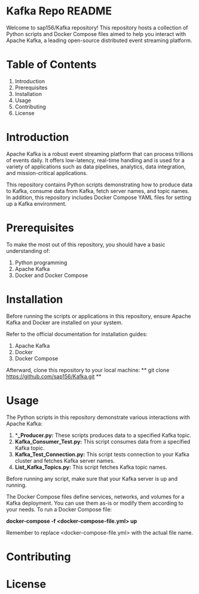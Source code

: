 # Kafka Repo README
Welcome to sap156/Kafka repository! This repository hosts a collection of Python scripts and Docker Compose files aimed to help you interact with Apache Kafka, a leading open-source distributed event streaming platform.

# Table of Contents
1. Introduction
2. Prerequisites
3. Installation
4. Usage
5. Contributing
6. License

# Introduction
Apache Kafka is a robust event streaming platform that can process trillions of events daily. It offers low-latency, real-time handling and is used for a variety of applications such as data pipelines, analytics, data integration, and mission-critical applications.

This repository contains Python scripts demonstrating how to produce data to Kafka, consume data from Kafka, fetch server names, and topic names. In addition, this repository includes Docker Compose YAML files for setting up a Kafka environment.

# Prerequisites
To make the most out of this repository, you should have a basic understanding of:

1. Python programming
2. Apache Kafka
3. Docker and Docker Compose

# Installation
Before running the scripts or applications in this repository, ensure Apache Kafka and Docker are installed on your system.

Refer to the official documentation for installation guides:

1. Apache Kafka
2. Docker
3. Docker Compose

Afterward, clone this repository to your local machine: 
** git clone https://github.com/sap156/Kafka.git **

# Usage
The Python scripts in this repository demonstrate various interactions with Apache Kafka:

1. ***_Producer.py:** These scripts produces data to a specified Kafka topic.
2. **Kafka_Consumer_Test.py:** This script consumes data from a specified Kafka topic.
3. **Kafka_Test_Connection.py:** This script tests connection to your Kafka cluster and fetches Kafka server names.
4. **List_Kafka_Topics.py:** This script fetches Kafka topic names.

Before running any script, make sure that your Kafka server is up and running.

The Docker Compose files define services, networks, and volumes for a Kafka deployment. You can use them as-is or modify them according to your needs. To run a Docker Compose file:

**docker-compose -f <docker-compose-file.yml> up**

Remember to replace <docker-compose-file.yml> with the actual file name.

# **Contributing**


# **License**




